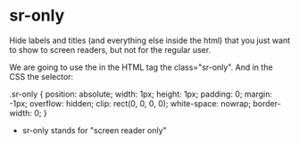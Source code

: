# sr-only
Hide labels and titles (and everything else inside the html) that you just want to show to screen readers, but not for the regular user.

We are going to use the in the HTML tag the class="sr-only".
And in the CSS the selector:

.sr-only {
    position: absolute;
    width: 1px;
    height: 1px;
    padding: 0;
    margin: -1px;
    overflow: hidden;
    clip: rect(0, 0, 0, 0);
    white-space: nowrap;
    border-width: 0;
}

* sr-only stands for "screen reader only"
